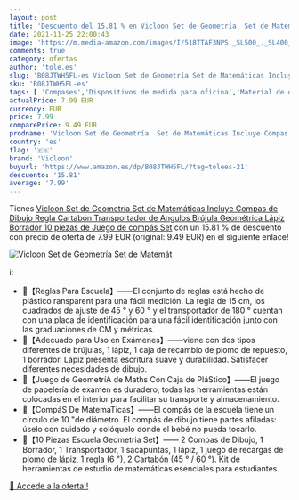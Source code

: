 ```yaml
---
layout: post
title: 'Descuento del 15.81 % en Vicloon Set de Geometría  Set de Matemát'
date: 2021-11-25 22:00:43
image: 'https://m.media-amazon.com/images/I/518TTAF3NPS._SL500_._SL400_.jpg'
comments: true
category: ofertas
author: 'tole.es'
slug: 'B08JTWH5FL-es Vicloon Set de Geometría Set de Matemáticas Incluye Compas...'
sku: 'B08JTWH5FL-es'
tags: [ 'Compases','Dispositivos de medida para oficina','Material de oficina','Oficina y papelería','cartabón','lápiz','vicloon', ]
actualPrice: 7.99 EUR
currency: EUR
price: 7.99
comparePrice: 9.49 EUR
prodname: 'Vicloon Set de Geometría  Set de Matemáticas Incluye Compas de Dibujo  Regla  Cartabón  Transportador de Angulos  Brújula Geométrica  Lápiz  Borrador  10 piezas de Juego de compás Set'
country: 'es'
flag: '🇪🇸'
brand: 'Vicloon'
buyurl: 'https://www.amazon.es/dp/B08JTWH5FL/?tag=tolees-21'
descuento: '15.81'
average: '7.99'
---
```


Tienes [Vicloon Set de Geometría  Set de Matemáticas Incluye Compas de Dibujo  Regla  Cartabón  Transportador de Angulos  Brújula Geométrica  Lápiz  Borrador  10 piezas de Juego de compás Set](https://www.amazon.es/dp/B08JTWH5FL/?tag=tolees-21) con un 15.81 % de descuento con precio de oferta de 7.99 EUR (original: 9.49 EUR) en el siguiente enlace!

[![Vicloon Set de Geometría  Set de Matemát](https://m.media-amazon.com/images/I/518TTAF3NPS._SL500_._SL400_.jpg)](https://www.amazon.es/dp/B08JTWH5FL/?tag=tolees-21)

ℹ️:

- 📏【Reglas Para Escuela】——El conjunto de reglas está hecho de plástico ransparent para una fácil medición. La regla de 15 cm, los cuadrados de ajuste de 45 ° y 60 ° y el transportador de 180 ° cuentan con una placa de identificación para una fácil identificación junto con las graduaciones de CM y métricas.
- 📌【Adecuado para Uso en Exámenes】——viene con dos tipos diferentes de brújulas, 1 lápiz, 1 caja de recambio de plomo de repuesto, 1 borrador. Lápiz presenta escritura suave y durabilidad. Satisfacer diferentes necesidades de dibujo.
- 📐【Juego de GeometríA de Maths Con Caja de PláStico】——El juego de papelería de examen es duradero, todas las herramientas están colocadas en el interior para facilitar su transporte y almacenamiento.
- 📐【CompáS De MatemáTicas】——El compás de la escuela tiene un círculo de 10 "de diámetro. El compás de dibujo tiene partes afiladas: úselo con cuidado y colóquelo donde el bebé no pueda tocarlo.
- 📝【10 Piezas Escuela Geometria Set】—— 2 Compas de Dibujo, 1 Borrador, 1 Transportador, 1 sacapuntas, 1 lápiz, 1 juego de recargas de plomo de lápiz, 1 regla (6 "), 2 Cartabón (45 ° / 60 °). Kit de herramientas de estudio de matemáticas esenciales para estudiantes.

[🛒 Accede a la oferta!!](https://www.amazon.es/dp/B08JTWH5FL/?tag=tolees-21)
